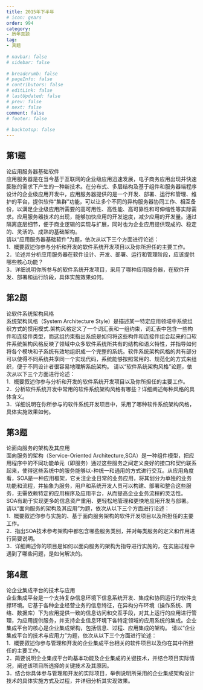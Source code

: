 ```yaml
---  
title: 2015年下半年  
# icon: gears  
order: 994  
category:  
- 历年真题  
tag:  
- 真题  
  
# navbar: false  
# sidebar: false  
  
# breadcrumb: false  
# pageInfo: false  
# contributors: false  
# editLink: false  
# lastUpdated: false  
# prev: false  
# next: false  
comment: false  
# footer: false  
  
# backtotop: false  
---  
```

## 第1题 ##

论应用服务器基础软件  
应用服务器是在当今基于互联网的企业级应用迅速发展，电子商务应用出现并快速膨胀的需求下产生的一种新技术。在分布式、多层结构及基于组件和服务器端程序设计的企业级应用开发中，应用服务器提供的是一个开发、部署、运行和管理、维护的平台，提供软件“集群”功能，可以让多个不同的异构服务器协同工作、相互备份，以满足企业级应用所需要的高可用性、高性能、高可靠性和可伸缩性等实际需求。应用服务器技术的出现，能够加快应用的开发速度，减少应用的开发量。通过隔离底层细节，便于商业逻辑的实现与扩展，同时也为企业应用提供现成的、稳定的、灵活的、成熟的基础架构。  
请以“应用服务器基础软件”为题，依次从以下三个方面进行论述：  
1．概要叙述你参与分析和开发的软件系统开发项目以及你所担任的主要工作。  
2．论述并分析应用服务器在软件设计、开发、部署、运行和管理阶段，应该提供哪些核心功能？  
3．详细说明你所参与的软件系统开发项目，采用了哪种应用服务器，在软件开发、部署和运行阶段，具体实施效果如何。  


## 第2题 ##

论软件系统架构风格  
系统架构风格（System Architecture Style）是描述某一特定应用领域中系统组织方式的惯用模式.架构风格定义了一个词汇表和一组约束，词汇表中包含一些构件和连接件类型，而这组约束指出系统是如何将这些构件和连接件组合起来的口软件系统架构风格反映了领域中众多软件系统所共有的结构和语义特性，并指导如何将各个模块和子系统有效地组织成一个完整的系统。软件系统架构风格的共有部分可以使得不同系统共享同一个实现代码，系统能够按照常用的、规范化的方式来组织，便于不同设计者很容易地理解系统架构。 请以“软件系统架构风格”论题，依次从以下三个方面进行论述：  
1．概要叙述你参与分析和开发的软件系统开发项目以及你所担任的主要工作。  
2．分析软件系统开发中常用的软件系统架构风格有哪些？详细阐述每种风格的具体含义。  
3．详细说明在你所参与的软件系统开发项目中，采用了哪种软件系统架构风格，具体实施效果如何。  


## 第3题 ##

论面向服务的架构及其应用  
面向服务的架构（Service-Oriented Architecture,SOA）是一种组件模型，把应用程序中的不同功能单元（即服务）通过这些服务之间定义良好的接口和契约联系起来，使得这些系统中的服务能够以-种统一和通用的方式进行交互。从应用角度看，SOA是一种应用框架，它关注企业日常的业务应用，将其划分为单独的业务功能和流程，并抽象为服务，用户和系统开发人员可以构建、部署和整合这些服务，无需依赖特定的应用程序及应用平台，从而提高企业业务流程的灵活性。SOA有助于实现更多的信息资产重用、更轻松地管理和更快地应用开发与部署。 请以“面向服务的架构及其应用”为题，依次从以下三个方面进行论述：  
1．概要叙述你参与实施的、基于面向服务架构的软件开发项目以及所担任的主要工作。  
2．指出SOA技术参考架构中都包含哪些服务类别，并对每类服务的定义和作用进行简要说明。  
3．详细阐述你的项目是如何以面向服务的架构为指导进行实施的，在实施过程中遇到了哪些问题，是如何解决的。  


## 第4题 ##

论企业集成平台的技术与应用  
企业集成平台是一个支持复杂信息环境下信息系统开发、集成和协同运行的软件支撑环境。它基于各种企业经营业务的信息特征，在异构分布环境（操作系统、网络、数据库）下为应用提供一致的信息访问和交互手段，对其上运行的应用进行管理，为应用提供服务，并支持企业信息环境下各特定领域的应用系统的集成。企业集成平台的核心是企业集成架构，包括信息、过程、应用集成的架构。 请以“企业集成平台的技术与应用力”为题，依次从以下三个方面进行论述：  
1．概要叙述你参与管理和开发的企业集成平台相关的软件项目以及你在其中所担任的主要工作。  
2．简要说明企业集成平台昀基本功能及企业集成的关键技术，并结合项目实际情况，阐述该项目所选择的关键技术及其原因。  
3．结合你具体参与管理和开发的实际项目，举例说明所采用的企业集成架构设计技术的具体实施方式及过程，并详细分析其实现效果。  

